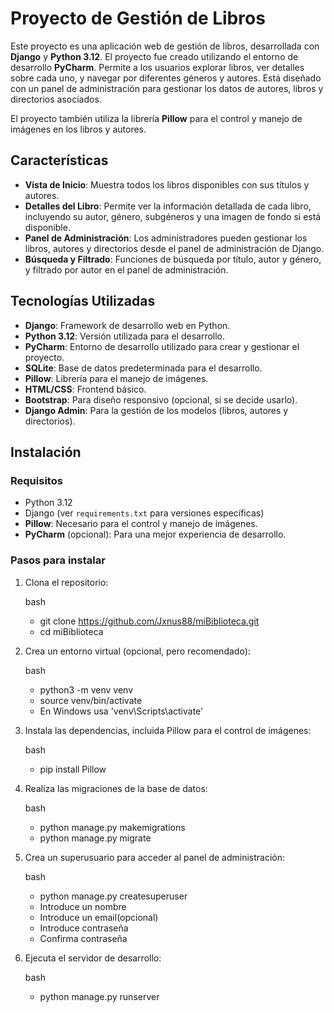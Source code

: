 # Proyecto de Gestión de Libros

Este proyecto es una aplicación web de gestión de libros, desarrollada con **Django** y **Python 3.12**. 
El proyecto fue creado utilizando el entorno de desarrollo **PyCharm**. Permite a los usuarios explorar libros, ver detalles sobre cada uno, y navegar por diferentes géneros y autores.
Está diseñado con un panel de administración para gestionar los datos de autores, libros y directorios asociados.

El proyecto también utiliza la librería **Pillow** para el control y manejo de imágenes en los libros y autores.

## Características

- **Vista de Inicio**: Muestra todos los libros disponibles con sus títulos y autores.
- **Detalles del Libro**: Permite ver la información detallada de cada libro, incluyendo su autor, género, subgéneros y una imagen de fondo si está disponible.
- **Panel de Administración**: Los administradores pueden gestionar los libros, autores y directorios desde el panel de administración de Django.
- **Búsqueda y Filtrado**: Funciones de búsqueda por título, autor y género, y filtrado por autor en el panel de administración.

## Tecnologías Utilizadas

- **Django**: Framework de desarrollo web en Python.
- **Python 3.12**: Versión utilizada para el desarrollo.
- **PyCharm**: Entorno de desarrollo utilizado para crear y gestionar el proyecto.
- **SQLite**: Base de datos predeterminada para el desarrollo.
- **Pillow**: Librería para el manejo de imágenes.
- **HTML/CSS**: Frontend básico.
- **Bootstrap**: Para diseño responsivo (opcional, si se decide usarlo).
- **Django Admin**: Para la gestión de los modelos (libros, autores y directorios).

## Instalación

### Requisitos

- Python 3.12
- Django (ver `requirements.txt` para versiones específicas)
- **Pillow**: Necesario para el control y manejo de imágenes.
- **PyCharm** (opcional): Para una mejor experiencia de desarrollo.

### Pasos para instalar

1. Clona el repositorio:
  
    bash
    - git clone https://github.com/Jxnus88/miBiblioteca.git
    - cd miBiblioteca

3. Crea un entorno virtual (opcional, pero recomendado):
   
    bash
    - python3 -m venv venv
    - source venv/bin/activate 
    - En Windows usa 'venv\Scripts\activate'

4. Instala las dependencias, incluida Pillow para el control de imágenes:
    
    bash
    - pip install Pillow

5. Realiza las migraciones de la base de datos:
  
    bash
    - python manage.py makemigrations
    - python manage.py migrate

6. Crea un superusuario para acceder al panel de administración:

    bash
    - python manage.py createsuperuser
    - Introduce un nombre
    - Introduce un email(opcional)
    - Introduce contraseña
    - Confirma contraseña

7. Ejecuta el servidor de desarrollo:

    bash
    - python manage.py runserver
  
